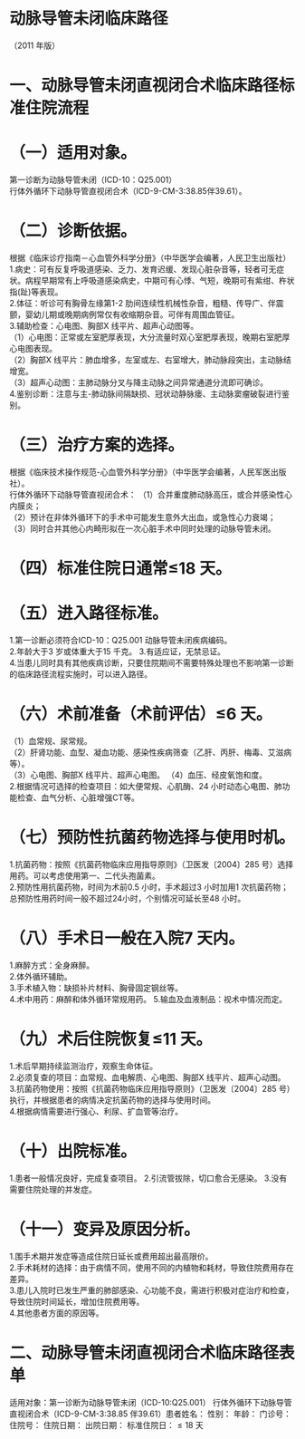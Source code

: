 # 动脉导管未闭临床路径  
（2011 年版）  
# 一、动脉导管未闭直视闭合术临床路径标准住院流程  
# （一）适用对象。  
第一诊断为动脉导管未闭（ICD-10：Q25.001）  
行体外循环下动脉导管直视闭合术（ICD-9-CM-3:38.85伴39.61）。  
# （二）诊断依据。  
根据《临床诊疗指南－心血管外科学分册》（中华医学会编著，人民卫生出版社）  
1.病史：可有反复呼吸道感染、乏力、发育迟缓、发现心脏杂音等，轻者可无症状。病程早期常有上呼吸道感染病史，中期可有心悸、气短，晚期可有紫绀、杵状指(趾)等表现。  
2.体征：听诊可有胸骨左缘第1-2 肋间连续性机械性杂音，粗糙、传导广、伴震颤，婴幼儿期或晚期病例常仅有收缩期杂音。可伴有周围血管征。  
3.辅助检查：心电图、胸部X 线平片、超声心动图等。  
（1）心电图：正常或左室肥厚表现，大分流量时双心室肥厚表现，晚期右室肥厚心电图表现。  
（2）胸部X 线平片：肺血增多，左室或左、右室增大，肺动脉段突出，主动脉结增宽。  
（3）超声心动图：主肺动脉分叉与降主动脉之间异常通道分流即可确诊。  
4.鉴别诊断：注意与主-肺动脉间隔缺损、冠状动静脉瘘、主动脉窦瘤破裂进行鉴别。  
# （三）治疗方案的选择。  
根据《临床技术操作规范-心血管外科学分册》（中华医学会编著，人民军医出版社）。  
行体外循环下动脉导管直视闭合术： （1）合并重度肺动脉高压，或合并感染性心内膜炎；  
（2）预计在非体外循环下的手术中可能发生意外大出血，或急性心力衰竭；  
（3）同时合并其他心内畸形拟在一次心脏手术中同时处理的动脉导管未闭。  
# （四）标准住院日通常≤18 天。  
# （五）进入路径标准。  
1.第一诊断必须符合ICD-10：Q25.001 动脉导管未闭疾病编码。  
2.年龄大于3 岁或体重大于15 千克。 3.有适应证，无禁忌证。  
4.当患儿同时具有其他疾病诊断，只要住院期间不需要特殊处理也不影响第一诊断的临床路径流程实施时，可以进入路径。  
# （六）术前准备（术前评估）≤6 天。  
（1）血常规、尿常规。  
（2）肝肾功能、血型、凝血功能、感染性疾病筛查（乙肝、丙肝、梅毒、艾滋病等）。  
（3）心电图、胸部X 线平片、超声心电图。 （4）血压、经皮氧饱和度。  
2.根据情况可选择的检查项目：如大便常规、心肌酶、24 小时动态心电图、肺功能检查、血气分析、心脏增强CT等。  
# （七）预防性抗菌药物选择与使用时机。  
1.抗菌药物：按照《抗菌药物临床应用指导原则》（卫医发〔2004〕285 号）选择用药。可以考虑使用第一、二代头孢菌素。  
2.预防性用抗菌药物，时间为术前0.5 小时，手术超过3 小时加用1 次抗菌药物；总预防性用药时间一般不超过24小时，个别情况可延长至48 小时。  
# （八）手术日一般在入院7 天内。  
1.麻醉方式：全身麻醉。  
2.体外循环辅助。  
3.手术植入物：缺损补片材料、胸骨固定钢丝等。  
4.术中用药：麻醉和体外循环常规用药。 5.输血及血液制品：视术中情况而定。  
# （九）术后住院恢复≤11 天。  
1.术后早期持续监测治疗，观察生命体征。  
2.必须复查的项目：血常规、血电解质、心电图、胸部X 线平片、超声心动图。  
3.抗菌药物使用：按照《抗菌药物临床应用指导原则》（卫医发〔2004〕285 号）执行，并根据患者的病情决定抗菌药物的选择与使用时间。  
4.根据病情需要进行强心、利尿、扩血管等治疗。  
# （十）出院标准。  
1.患者一般情况良好，完成复查项目。 2.引流管拔除，切口愈合无感染。 3.没有需要住院处理的并发症。  
# （十一）变异及原因分析。  
1.围手术期并发症等造成住院日延长或费用超出最高限价。  
2.手术耗材的选择：由于病情不同，使用不同的内植物和耗材，导致住院费用存在差异。  
3.患儿入院时已发生严重的肺部感染、心功能不良，需进行积极对症治疗和检查，导致住院时间延长，增加住院费用等。  
4.其他患者方面的原因等。  
# 二、动脉导管未闭直视闭合术临床路径表单  
适用对象：第一诊断为动脉导管未闭（ICD-10:Q25.001） 行体外循环下动脉导管直视闭合术（ICD-9-CM-3:38.85 伴39.61）患者姓名：             性别：     年龄：      门诊号：     住院号：           住院日期：                   出院日期：                  标准住院日：${\leqslant}18$ 天  
